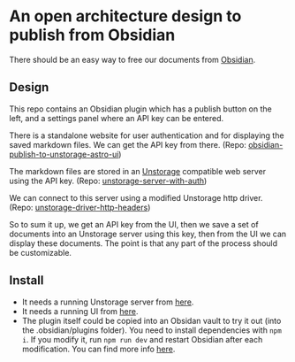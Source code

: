 # An open architecture design to publish from Obsidian

There should be an easy way to free our documents from [Obsidian](https://obsidian.md).

## Design

This repo contains an Obsidian plugin which has a publish button on the left, and a settings panel where an API key can be entered.  

There is a standalone website for user authentication and for displaying the saved markdown files. We can get the API key from there. (Repo: [obsidian-publish-to-unstorage-astro-ui](https://github.com/tamasmajer/obsidian-publish-to-unstorage-astro-ui))

The markdown files are stored in an [Unstorage](https://github.com/unjs/unstorage) compatible web server using the API key. (Repo: [unstorage-server-with-auth](https://github.com/tamasmajer/unstorage-server-with-auth)) 

We can connect to this server using a modified Unstorage http driver. (Repo: [unstorage-driver-http-headers](https://github.com/tamasmajer/unstorage-driver-http-headers))


So to sum it up, we get an API key from the UI, then we save a set of documents into an Unstorage server using this key, then from the UI we can display these documents. The point is that any part of the process should be customizable.


## Install

- It needs a running Unstorage server from [here](https://github.com/tamasmajer/unstorage-server-with-auth). 
- It needs a running UI from [here](https://github.com/tamasmajer/obsidian-publish-to-unstorage-astro-ui). 
- The plugin itself could be copied into an Obsidan vault to try it out (into the .obsidian/plugins folder). You need to install dependencies with `npm i`. If you modify it, run `npm run dev` and restart Obsidian after each modification. You can find more info [here](https://github.com/obsidianmd/obsidian-sample-plugin).
